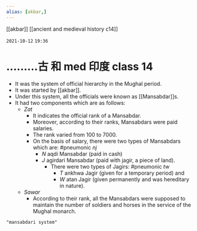 ```yaml
---
alias: [akbar,]
---
```

[[akbar]] [[ancient and medieval history c14]]

`2021-10-12` `19:36`
# .........古 和 med 印度 class 14
- It was the system of official hierarchy in the Mughal period.
- It was started by [[akbar]].
- Under this system, all the officials were known as [[Mansabdar]]s.
- It had two components which are as follows:
	- _Zat_
		- It indicates the official rank of a Mansabdar.
		- Moreover, according to their ranks, Mansabdars were paid salaries.
		- The rank varied from 100 to 7000.
		- On the basis of salary, there were two types of Mansabdars which are: #pneumonic _nj_
			- _N_ aqdi Mansabdar (paid in cash)
			- _J_ agirdari Mansabdar (paid with jagir, a piece of land).
				- There were two types of Jagirs: #pneumonic _tw_
					- _T_ ankhwa Jagir (given for a temporary period) and
					- _W_ atan Jagir (given permanently and was hereditary in nature).
	- _Sawar_
		- According to their rank, all the Mansabdars were supposed to maintain the number of soldiers and horses in the service of the Mughal monarch.
```query
"mansabdari system"
```